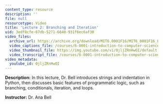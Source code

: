 ```yaml
---
content_type: resource
description: ''
file: null
resourcetype: Video
title: 'Lecture 2: Branching and Iteration'
uid: 3edf8cfe-67db-5271-6640-931f6ec6af30
video_files:
  archive_url: https://archive.org/download/MIT6.0001F16/MIT6_0001F16_Lecture_02_300k.mp4
  video_captions_file: /courses/6-0001-introduction-to-computer-science-and-programming-in-python-fall-2016/8a169eb715615fa0b797f83ff9d20ab8_0jljZRnHwOI.vtt
  video_thumbnail_file: https://img.youtube.com/vi/0jljZRnHwOI/default.jpg
  video_transcript_file: /courses/6-0001-introduction-to-computer-science-and-programming-in-python-fall-2016/d733a4c1bffb18f632d314f93db7cf96_0jljZRnHwOI.pdf
video_metadata:
  youtube_id: 0jljZRnHwOI
---
```


**Description:** In this lecture, Dr. Bell introduces strings and indentation in Python, then discusses basic features of programmatic logic, such as branching, conditionals, iteration, and loops.

**Instructor:** Dr. Ana Bell
